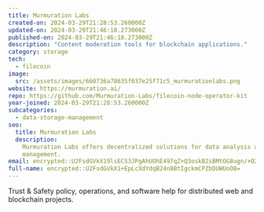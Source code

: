 ```yaml
---
title: Murmuration Labs
created-on: 2024-03-29T21:28:53.260000Z
updated-on: 2024-03-29T21:46:18.273000Z
published-on: 2024-03-29T21:46:18.273000Z
description: "Content moderation tools for blockchain applications."
category: storage
tech:
  - filecoin
image:
  src: /assets/images/660736a78635f037e25f71c5_murmurationlabs.png
website: https://murmuration.ai/
repo: https://github.com/Murmuration-Labs/filecoin-node-operator-kit
year-joined: 2024-03-29T21:28:53.260000Z
subcategories:
  - data-storage-management
seo:
  title: Murmuration Labs
  description:
    Murmuration Labs offers decentralized solutions for data analysis and
    management.
email: encrypted::U2FsdGVkX19lsECS3JPgAhUOhE497qZ+Q3oskB2iBMtOG8ugn/+O2cqoDP2YUku8
full-name: encrypted::U2FsdGVkX1+EpLcXdYdqB24n8BtIgckmCPZbDUWUoO8=
---
```


Trust & Safety policy, operations, and software help for distributed web and blockchain projects.
